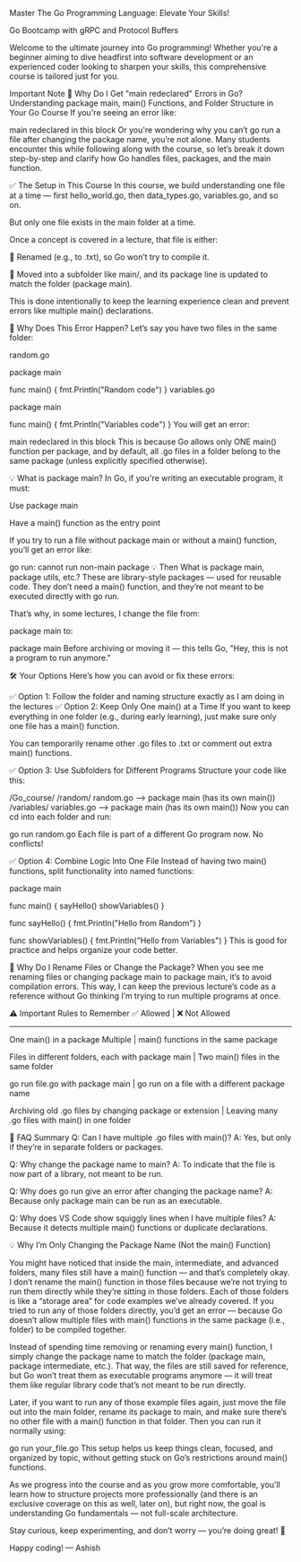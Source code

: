  Master The Go Programming Language: Elevate Your Skills!

 Go Bootcamp with gRPC and Protocol Buffers

Welcome to the ultimate journey into Go programming! Whether you're a beginner aiming to dive headfirst into software development or an experienced coder looking to sharpen your skills, this comprehensive course is tailored just for you.

Important Note
🧠 Why Do I Get "main redeclared" Errors in Go? Understanding package main, main() Functions, and Folder Structure in Your Go Course
If you're seeing an error like:

main redeclared in this block
Or you're wondering why you can’t go run a file after changing the package name, you’re not alone. Many students encounter this while following along with the course, so let’s break it down step-by-step and clarify how Go handles files, packages, and the main function.

✅ The Setup in This Course
In this course, we build understanding one file at a time — first hello_world.go, then data_types.go, variables.go, and so on.

But only one file exists in the main folder at a time.

Once a concept is covered in a lecture, that file is either:

🔄 Renamed (e.g., to .txt), so Go won’t try to compile it.

📁 Moved into a subfolder like main/, and its package line is updated to match the folder (package main).

This is done intentionally to keep the learning experience clean and prevent errors like multiple main() declarations.

🧨 Why Does This Error Happen?
Let’s say you have two files in the same folder:

random.go

package main
 
func main() {
    fmt.Println("Random code")
}
variables.go

package main
 
func main() {
    fmt.Println("Variables code")
}
You will get an error:

main redeclared in this block
This is because Go allows only ONE main() function per package, and by default, all .go files in a folder belong to the same package (unless explicitly specified otherwise).

💡 What is package main?
In Go, if you're writing an executable program, it must:

Use package main

Have a main() function as the entry point

If you try to run a file without package main or without a main() function, you’ll get an error like:

go run: cannot run non-main package
💡 Then What is package main, package utils, etc.?
These are library-style packages — used for reusable code. They don’t need a main() function, and they’re not meant to be executed directly with go run.

That’s why, in some lectures, I change the file from:

package main
to:

package main
Before archiving or moving it — this tells Go, "Hey, this is not a program to run anymore."

🛠️ Your Options
Here’s how you can avoid or fix these errors:

✅ Option 1: Follow the folder and naming structure exactly as I am doing in the lectures
✅ Option 2: Keep Only One main() at a Time
If you want to keep everything in one folder (e.g., during early learning), just make sure only one file has a main() function.

You can temporarily rename other .go files to .txt or comment out extra main() functions.

✅ Option 3: Use Subfolders for Different Programs
Structure your code like this:

/Go_course/
  /random/
    random.go   --> package main (has its own main())
  /variables/
    variables.go --> package main (has its own main())
Now you can cd into each folder and run:

go run random.go
Each file is part of a different Go program now. No conflicts!

✅ Option 4: Combine Logic Into One File
Instead of having two main() functions, split functionality into named functions:

package main
 
func main() {
    sayHello()
    showVariables()
}
 
func sayHello() {
    fmt.Println("Hello from Random")
}
 
func showVariables() {
    fmt.Println("Hello from Variables")
}
This is good for practice and helps organize your code better.

🤔 Why Do I Rename Files or Change the Package?
When you see me renaming files or changing package main to package main, it’s to avoid compilation errors. This way, I can keep the previous lecture’s code as a reference without Go thinking I’m trying to run multiple programs at once.

⚠️ Important Rules to Remember
✅ Allowed                                                                             |                 ❌ Not Allowed

----------------------------------------------------------------------------------------------------------------------

One main() in a package Multiple                                   |                 main() functions in the same package

Files in different folders, each with package main       |                  Two main() files in the same folder

go run file.go with package main                              | go run on a file with a different package name

Archiving old .go files by changing package or extension |  Leaving many .go files with main() in one folder

🔁 FAQ Summary
Q: Can I have multiple .go files with main()?
A: Yes, but only if they’re in separate folders or packages.

Q: Why change the package name to main?
A: To indicate that the file is now part of a library, not meant to be run.

Q: Why does go run give an error after changing the package name?
A: Because only package main can be run as an executable.

Q: Why does VS Code show squiggly lines when I have multiple files?
A: Because it detects multiple main() functions or duplicate declarations.



💡 Why I’m Only Changing the Package Name (Not the main() Function)

You might have noticed that inside the main, intermediate, and advanced folders, many files still have a main() function — and that’s completely okay. I don’t rename the main() function in those files because we’re not trying to run them directly while they’re sitting in those folders. Each of those folders is like a “storage area” for code examples we’ve already covered. If you tried to run any of those folders directly, you’d get an error — because Go doesn’t allow multiple files with main() functions in the same package (i.e., folder) to be compiled together.

Instead of spending time removing or renaming every main() function, I simply change the package name to match the folder (package main, package intermediate, etc.). That way, the files are still saved for reference, but Go won’t treat them as executable programs anymore — it will treat them like regular library code that’s not meant to be run directly.

Later, if you want to run any of those example files again, just move the file out into the main folder, rename its package to main, and make sure there’s no other file with a main() function in that folder. Then you can run it normally using:

go run your_file.go
This setup helps us keep things clean, focused, and organized by topic, without getting stuck on Go’s restrictions around main() functions.



As we progress into the course and as you grow more comfortable, you’ll learn how to structure projects more professionally (and there is an exclusive coverage on this as well, later on), but right now, the goal is understanding Go fundamentals — not full-scale architecture.

Stay curious, keep experimenting, and don’t worry — you’re doing great! 🚀

Happy coding!
— Ashish
